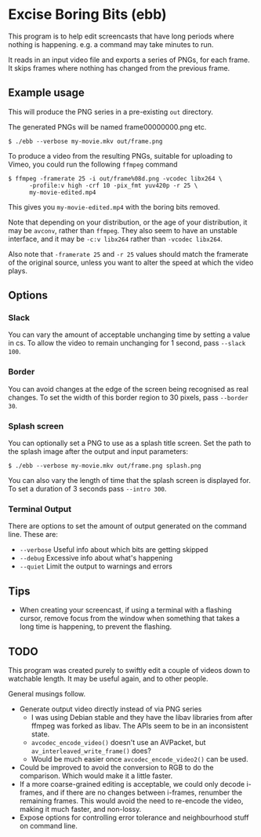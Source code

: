 Excise Boring Bits (ebb)
========================

This program is to help edit screencasts that have long periods where
nothing is happening.  e.g. a command may take minutes to run.

It reads in an input video file and exports a series of PNGs, for each
frame.  It skips frames where nothing has changed from the previous frame.


Example usage
-------------

This will produce the PNG series in a pre-existing `out` directory.

The generated PNGs will be named frame00000000.png etc.

    $ ./ebb --verbose my-movie.mkv out/frame.png

To produce a video from the resulting PNGs, suitable for uploading to
Vimeo, you could run the following `ffmpeg` command

    $ ffmpeg -framerate 25 -i out/frame%08d.png -vcodec libx264 \
          -profile:v high -crf 10 -pix_fmt yuv420p -r 25 \
          my-movie-edited.mp4

This gives you `my-movie-edited.mp4` with the boring bits removed.

Note that depending on your distribution, or the age of your
distribution, it may be `avconv`, rather than `ffmpeg`.  They also
seem to have an unstable interface, and it may be `-c:v libx264`
rather than `-vcodec libx264`.

Also note that `-framerate 25` and `-r 25` values should match the framerate
of the original source, unless you want to alter the speed at which the
video plays.


Options
-------

### Slack

You can vary the amount of acceptable unchanging time by setting a
value in cs.  To allow the video to remain unchanging for 1 second,
pass `--slack 100`.

### Border

You can avoid changes at the edge of the screen being recognised as
real changes.  To set the width of this border region to 30 pixels,
pass `--border 30`.

### Splash screen

You can optionally set a PNG to use as a splash title screen.  Set
the path to the splash image after the output and input parameters:

    $ ./ebb --verbose my-movie.mkv out/frame.png splash.png

You can also vary the length of time that the splash screen is displayed
for.  To set a duration of 3 seconds pass `--intro 300`.

### Terminal Output

There are options to set the amount of output generated on the command
line.  These are:

* `--verbose` Useful info about which bits are getting skipped
* `--debug` Excessive info about what's happening
* `--quiet` Limit the output to warnings and errors


Tips
----

* When creating your screencast, if using a terminal with a flashing cursor,
  remove focus from the window when something that takes a long time is
  happening, to prevent the flashing.


TODO
----

This program was created purely to swiftly edit a couple of videos down
to watchable length.  It may be useful again, and to other people.

General musings follow.

* Generate output video directly instead of via PNG series
  - I was using Debian stable and they have the libav libraries from
    after ffmpeg was forked as libav.  The APIs seem to be in an
    inconsistent state.
  - `avcodec_encode_video()` doesn't use an AVPacket, but
    `av_interleaved_write_frame()` does?
  - Would be much easier once `avcodec_encode_video2()` can be used.
* Could be improved to avoid the conversion to RGB to do the comparison.
  Which would make it a little faster.
* If a more coarse-grained editing is acceptable, we could only decode
  i-frames, and if there are no changes between i-frames, renumber the
  remaining frames.  This would avoid the need to re-encode the video,
  making it much faster, and non-lossy.
* Expose options for controlling error tolerance and neighbourhood stuff
  on command line.

